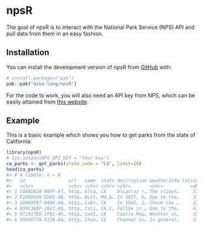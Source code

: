 
<!-- README.md is generated from README.Rmd. Please edit that file -->

# npsR

<!-- badges: start -->
<!-- badges: end -->

The goal of npsR is to interact with the National Park Service (NPS) API
and pull data from them in an easy fashion.

## Installation

You can install the development version of npsR from
[GitHub](https://github.com/) with:

``` r
# install.packages("pak")
pak::pak("mika-long/npsR")
```

For the code to work, you will also need an API key from NPS, which can
be easily attained from [this
website](https://www.nps.gov/subjects/developer/get-started.htm).

## Example

This is a basic example which shows you how to get parks from the state
of California:

``` r
library(npsR)
# Sys.setenv(NPS_API_KEY = "Your key")
ca_parks <- get_parks(state_code = "CA", limit=10)
head(ca_parks)
#> # A tibble: 6 × 8
#>   id                url   name  state description weatherInfo latitude longitude
#>   <chr>             <chr> <chr> <chr> <chr>       <chr>          <dbl>     <dbl>
#> 1 C08AD828-98FF-47… http… Alca… CA    Alcatraz r… The climat…     37.8     -122.
#> 2 F2A0D649-ED66-4B… http… Butt… MO,A… In 1857, b… Due to the…     32.3     -107.
#> 3 2DB09FB7-0408-44… http… Cabr… CA    In 1542, J… Check the …     32.7     -117.
#> 4 B39C368F-CB27-49… http… Cali… CA,C… Follow in … Due to the…     42.4     -109.
#> 5 872417E6-2F91-4F… http… Cast… CA    Castle Mou… Weather at…     35.3     -115.
#> 6 5595FC7A-F218-44… http… Chan… CA    Channel Is… In general…     34.0     -120.
```

<!-- What is special about using `README.Rmd` instead of just `README.md`? You can include R chunks like so: -->
<!-- ```{r cars} -->
<!-- summary(cars) -->
<!-- ``` -->
<!-- You'll still need to render `README.Rmd` regularly, to keep `README.md` up-to-date. `devtools::build_readme()` is handy for this. -->
<!-- You can also embed plots, for example: -->
<!-- ```{r pressure, echo = FALSE} -->
<!-- plot(pressure) -->
<!-- ``` -->
<!-- In that case, don't forget to commit and push the resulting figure files, so they display on GitHub and CRAN. -->
